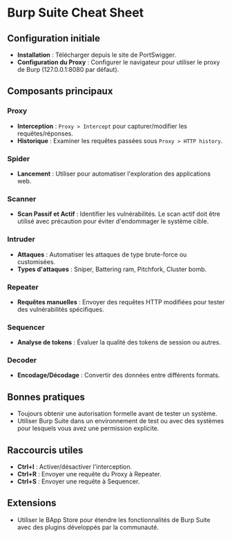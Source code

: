 # Burp Suite Cheat Sheet

## Configuration initiale
- **Installation** : Télécharger depuis le site de PortSwigger.
- **Configuration du Proxy** : Configurer le navigateur pour utiliser le proxy de Burp (127.0.0.1:8080 par défaut).

## Composants principaux
### Proxy
- **Interception** : `Proxy > Intercept` pour capturer/modifier les requêtes/réponses.
- **Historique** : Examiner les requêtes passées sous `Proxy > HTTP history`.

### Spider
- **Lancement** : Utiliser pour automatiser l'exploration des applications web.

### Scanner
- **Scan Passif et Actif** : Identifier les vulnérabilités. Le scan actif doit être utilisé avec précaution pour éviter d'endommager le système cible.

### Intruder
- **Attaques** : Automatiser les attaques de type brute-force ou customisées.
- **Types d'attaques** : Sniper, Battering ram, Pitchfork, Cluster bomb.

### Repeater
- **Requêtes manuelles** : Envoyer des requêtes HTTP modifiées pour tester des vulnérabilités spécifiques.

### Sequencer
- **Analyse de tokens** : Évaluer la qualité des tokens de session ou autres.

### Decoder
- **Encodage/Décodage** : Convertir des données entre différents formats.

## Bonnes pratiques
- Toujours obtenir une autorisation formelle avant de tester un système.
- Utiliser Burp Suite dans un environnement de test ou avec des systèmes pour lesquels vous avez une permission explicite.

## Raccourcis utiles
- **Ctrl+I** : Activer/désactiver l'interception.
- **Ctrl+R** : Envoyer une requête du Proxy à Repeater.
- **Ctrl+S** : Envoyer une requête à Sequencer.

## Extensions
- Utiliser le BApp Store pour étendre les fonctionnalités de Burp Suite avec des plugins développés par la communauté.


